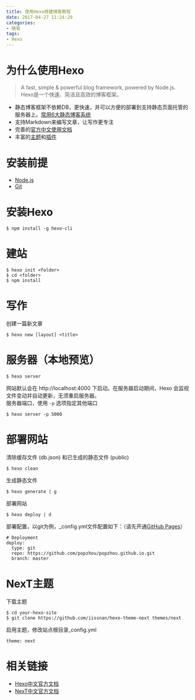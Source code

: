```yaml
---
title: 使用Hexo搭建博客教程
date: 2017-04-27 11:24:29
categories: 
- 随笔
tags: 
- Hexo
---
```


# 为什么使用Hexo
> A fast, simple & powerful blog framework, powered by Node.js.  
Hexo是一个快速、简洁且高效的博客框架。  

 <!-- more -->
 
* 静态博客框架不依赖DB，更快速，并可以方便的部署到支持静态页面托管的服务器上。[常用6大静态博客系统](https://www.xudadi.com/createsite/244.html)
* 支持Markdown来编写文章，让写作更专注
* 完善的[官方中文使用文档](https://hexo.io/zh-cn/docs/index.html)
* 丰富的[主题](https://hexo.io/themes/)和[插件](https://hexo.io/plugins/)

# 安装前提
- [Node.js](https://nodejs.org/)
- [Git](https://git-scm.com/)

# 安装Hexo
```
$ npm install -g hexo-cli
```

# 建站
```
$ hexo init <folder>
$ cd <folder>
$ npm install
```

# 写作
创建一篇新文章
```
$ hexo new [layout] <title>
```

# 服务器（本地预览）
```
$ hexo server
```
网站默认会在 http://localhost:4000 下启动。在服务器启动期间，Hexo 会监视文件变动并自动更新，无须重启服务器。  
服务器端口，使用 `-p` 选项指定其他端口
```
$ hexo server -p 5000
```
# 部署网站
清除缓存文件 (db.json) 和已生成的静态文件 (public)
```
$ hexo clean
```

生成静态文件
```
$ hexo generate | g
```

部署网站
```
$ hexo deploy | d
```

部署配置，以git为例，_config.yml文件配置如下：（请先开通[GitHub Pages](https://pages.github.com/)）
```
# Deployment
deploy:
  type: git
  repo: https://github.com/popzhou/popzhou.github.io.git
  branch: master
```

# NexT主题

下载主题
```
$ cd your-hexo-site
$ git clone https://github.com/iissnan/hexo-theme-next themes/next
```

启用主题，修改站点根目录_config.yml
```
theme: next
```

# 相关链接
- [Hexo中文官方文档](https://hexo.io/zh-cn/docs/)
- [NexT中文官方文档](http://theme-next.iissnan.com/)